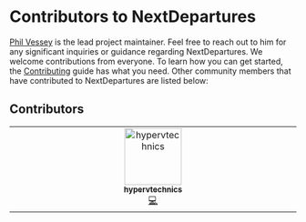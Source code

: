# Contributors to NextDepartures

[Phil Vessey](https://github.com/philvessey) is the lead project maintainer. Feel free to 
reach out to him for any significant inquiries or guidance 
regarding NextDepartures. We welcome contributions from 
everyone. To learn how you can get started, the [Contributing](./CONTRIBUTING.md) 
guide has what you need. Other community members that have 
contributed to NextDepartures are listed below:

## Contributors

<!-- ALL-CONTRIBUTORS-LIST:START - Do not remove or modify this section -->
<!-- prettier-ignore-start -->
<!-- markdownlint-disable -->
<table>
  <tbody>
    <tr>
      <td align="center" valign="top" width="14.28%"><a href="https://github.com/hypervtechnics"><img src="https://avatars.githubusercontent.com/u/10027956?v=4&s=100" width="100px;" alt="hypervtechnics"/><br /><sub><b>hypervtechnics</b></sub></a><br /><a href="#code-hypervtechnics" title="Code">💻</a></td>
    </tr>
  </tbody>
</table>

<!-- markdownlint-restore -->
<!-- prettier-ignore-end -->

<!-- ALL-CONTRIBUTORS-LIST:END -->